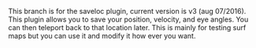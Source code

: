 This branch is for the saveloc plugin, current version is v3 (aug 07/2016). This plugin allows you to save your position, velocity, and eye angles. You can then teleport back to that location later. This is mainly for testing surf maps but you can use it and modify it how ever you want.